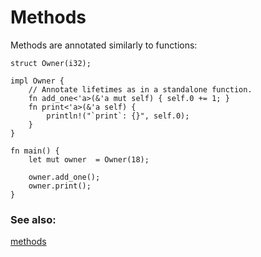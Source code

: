 # Methods

Methods are annotated similarly to functions:

```rust,editable
struct Owner(i32);

impl Owner {
    // Annotate lifetimes as in a standalone function.
    fn add_one<'a>(&'a mut self) { self.0 += 1; }
    fn print<'a>(&'a self) {
        println!("`print`: {}", self.0);
    }
}

fn main() {
    let mut owner  = Owner(18);

    owner.add_one();
    owner.print();
}
```

### See also:

[methods]

[methods]: fn/methods.html